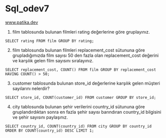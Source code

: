 # Sql_odev7
www.patika.dev

1. film tablosunda bulunan filmleri rating değerlerine göre gruplayınız.
```
SELECT rating FROM film GROUP BY rating;
```

2. film tablosunda bulunan filmleri replacement_cost sütununa göre grupladığımızda film sayısı 50 den fazla olan replacement_cost değerini ve karşılık gelen film sayısını sıralayınız.
```
SELECT replacement_cost, COUNT() FROM film GROUP BY replacement_cost HAVING COUNT() > 50;
```
3. customer tablosunda bulunan store_id değerlerine karşılık gelen müşteri sayılarını nelerdir?
```
SELECT store_id, COUNT(customer_id) FROM customer GROUP BY store_id;
```

4. city tablosunda bulunan şehir verilerini country_id sütununa göre gruplandırdıktan sonra en fazla şehir sayısı barındıran country_id bilgisini ve şehir sayısını paylaşınız.
```
SELECT country_id, COUNT(country_id) FROM city GROUP BY country_id ORDER BY COUNT(country_id) DESC LIMIT 1;
```
